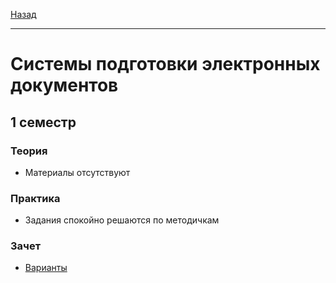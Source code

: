 [Назад](../../README.md)
***
# Системы подготовки электронных документов
## 1 семестр
### Теория
+ Материалы отсутствуют
### Практика
+ Задания спокойно решаются по методичкам
### Зачет
+ [Варианты](sped-zachet-fact.md)
